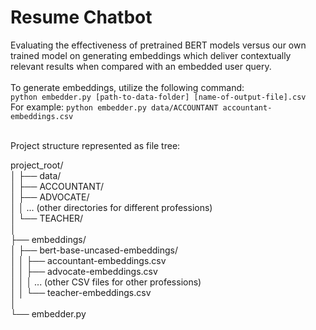 # Resume Chatbot
Evaluating the effectiveness of pretrained BERT models versus our own trained model on generating embeddings which deliver contextually relevant results when compared with an embedded user query. <br />  <br />
To generate embeddings, utilize the following command: <br />
`python embedder.py [path-to-data-folder] [name-of-output-file].csv` <br />
For example: `python embedder.py data/ACCOUNTANT accountant-embeddings.csv` <br /> <br />

Project structure represented as file tree: <br />

project_root/ <br />
│
├── data/ <br />
│   ├── ACCOUNTANT/ <br />
│   ├── ADVOCATE/ <br />
│   │   ... (other directories for different professions) <br />
│   └── TEACHER/ <br />
│ <br />
├── embeddings/ <br />
│   ├── bert-base-uncased-embeddings/ <br />
│   │   ├── accountant-embeddings.csv <br />
│   │   ├── advocate-embeddings.csv <br />
│   │   │   ... (other CSV files for other professions) <br />
│   │   └── teacher-embeddings.csv <br />
│ <br />
└── embedder.py <br />

